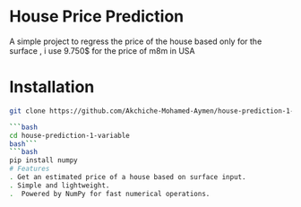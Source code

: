 # House Price Prediction

A simple project to regress the price of the house based only for the surface , i use 9.750$ for 
the price of m8m in USA

# Installation
```bash
git clone https://github.com/Akchiche-Mohamed-Aymen/house-prediction-1-variable.git

```bash
cd house-prediction-1-variable
bash```
```bash
pip install numpy
# Features
. Get an estimated price of a house based on surface input.
. Simple and lightweight.
.  Powered by NumPy for fast numerical operations.